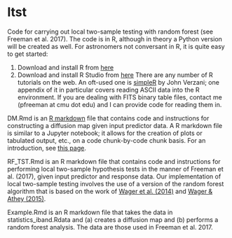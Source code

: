 # ltst
Code for carrying out local two-sample testing with random forest (see Freeman et al. 2017). The code is in R, although in theory a Python version will be created as well. For astronomers not conversant in R, it is quite easy to get started:
1) Download and install R from [here](https://www.r-project.org)
2) Download and install R Studio from [here](https://www.rstudio.com)
There are any number of R tutorials on the web. An oft-used one is
[simpleR](https://cran.r-project.org/doc/contrib/Verzani-SimpleR.pdf) by John Verzani; one appendix of it in particular covers reading ASCII data into the R environment. If you are dealing with FITS binary table files, contact me (pfreeman at cmu dot edu) and I can provide code for reading them in.

DM.Rmd is an [R markdown](http://rmarkdown.rstudio.com) file that contains code and instructions for constructing a diffusion map given input predictor data. A R markdown file is similar to a Jupyter notebook; it allows for the creation of plots or tabulated output, etc., on a code chunk-by-code chunk basis. For an introduction, see [this page](http://rmarkdown.rstudio.com/articles_intro.html).

RF_TST.Rmd is an R markdown file that contains code and instructions for performing local two-sample hypothesis tests in the manner of Freeman et al. (2017), given input predictor and response data. Our implementation of local two-sample testing involves the use of a version of the random forest algorithm that is based on the work of [Wager et al. (2014)](http://jmlr.org/papers/v15/wager14a.html) and [Wager & Athey (2015)](https://arxiv.org/abs/1510.04342).

Example.Rmd is an R markdown file that takes the data in statistics_iband.Rdata and (a) creates a diffusion map and (b) performs a random forest analysis. The data are those used in Freeman et al. 2017.
